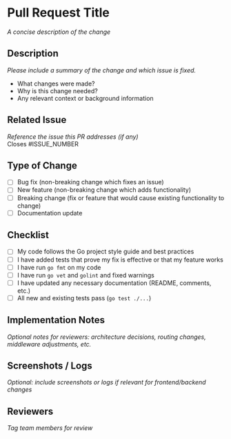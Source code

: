 # Pull Request Title
_A concise description of the change_

## Description
_Please include a summary of the change and which issue is fixed._  
- What changes were made?  
- Why is this change needed?  
- Any relevant context or background information  

## Related Issue
_Reference the issue this PR addresses (if any)_  
Closes #ISSUE_NUMBER  

## Type of Change
- [ ] Bug fix (non-breaking change which fixes an issue)  
- [ ] New feature (non-breaking change which adds functionality)  
- [ ] Breaking change (fix or feature that would cause existing functionality to change)  
- [ ] Documentation update  

## Checklist
- [ ] My code follows the Go project style guide and best practices  
- [ ] I have added tests that prove my fix is effective or that my feature works  
- [ ] I have run `go fmt` on my code  
- [ ] I have run `go vet` and `golint` and fixed warnings  
- [ ] I have updated any necessary documentation (README, comments, etc.)  
- [ ] All new and existing tests pass (`go test ./...`)  

## Implementation Notes
_Optional notes for reviewers: architecture decisions, routing changes, middleware adjustments, etc._  

## Screenshots / Logs
_Optional: include screenshots or logs if relevant for frontend/backend changes_  

## Reviewers
_Tag team members for review_

